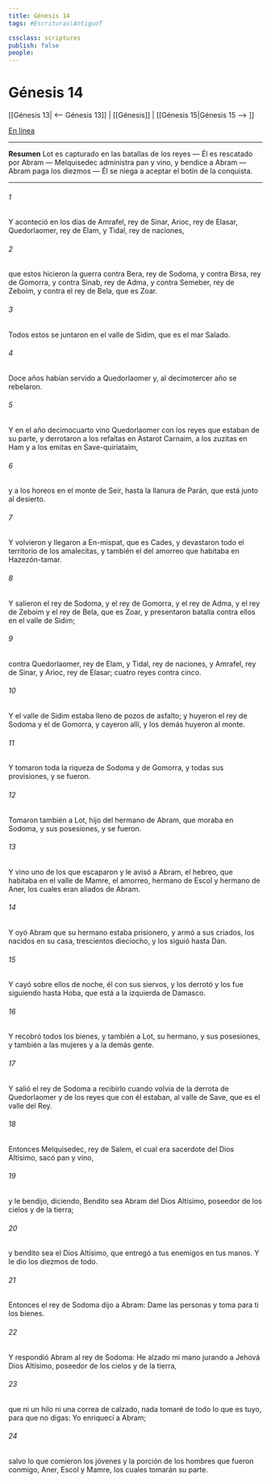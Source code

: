 ```yaml
---
title: Génesis 14
tags: #Escrituras\AntiguoT

cssclass: scriptures
publish: false
people:
---
```


# Génesis 14
[[Génesis 13| <-- Génesis 13]] | [[Génesis]] | [[Génesis 15|Génesis 15 --> ]]

[En línea](https://churchofjesuschrist.org/study/scriptures/ot/gen/14?lang=spa)

---
__Resumen__
Lot es capturado en las batallas de los reyes — Él es rescatado por Abram — Melquisedec administra pan y vino, y bendice a Abram — Abram paga los diezmos — Él se niega a aceptar el botín de la conquista.

---
###### 1 
Y aconteció en los días de Amrafel, rey de Sinar, Arioc, rey de Elasar, Quedorlaomer, rey de Elam, y Tidal, rey de naciones,

###### 2 
que estos hicieron la guerra contra Bera, rey de Sodoma, y contra Birsa, rey de Gomorra, y contra Sinab, rey de Adma, y contra Semeber, rey de Zeboim, y contra el rey de Bela, que es Zoar.

###### 3 
Todos estos se juntaron en el valle de Sidim, que es el mar Salado.

###### 4 
Doce años habían servido a Quedorlaomer y, al decimotercer año se rebelaron.

###### 5 
Y en el año decimocuarto vino Quedorlaomer con los reyes que estaban de su parte, y derrotaron a los refaítas en Astarot Carnaim, a los zuzitas en Ham y a los emitas en Save-quiriataim,

###### 6 
y a los horeos en el monte de Seir, hasta la llanura de Parán, que está junto al desierto.

###### 7 
Y volvieron y llegaron a En-mispat, que es Cades, y devastaron todo el territorio de los amalecitas, y también el del amorreo que habitaba en Hazezón-tamar.

###### 8 
Y salieron el rey de Sodoma, y el rey de Gomorra, y el rey de Adma, y el rey de Zeboim y el rey de Bela, que es Zoar, y presentaron batalla contra ellos en el valle de Sidim;

###### 9 
 contra Quedorlaomer, rey de Elam, y Tidal, rey de naciones, y Amrafel, rey de Sinar, y Arioc, rey de Elasar; cuatro reyes contra cinco.

###### 10 
Y el valle de Sidim estaba lleno de pozos de asfalto; y huyeron el rey de Sodoma y el de Gomorra, y cayeron allí, y los demás huyeron al monte.

###### 11 
Y tomaron toda la riqueza de Sodoma y de Gomorra, y todas sus provisiones, y se fueron.

###### 12 
Tomaron también a Lot, hijo del hermano de Abram, que moraba en Sodoma, y sus posesiones, y se fueron.

###### 13 
Y vino uno de los que escaparon y le avisó a Abram, el hebreo, que habitaba en el valle de Mamre, el amorreo, hermano de Escol y hermano de Aner, los cuales eran aliados de Abram.

###### 14 
Y oyó Abram que su hermano estaba prisionero, y armó a sus criados, los nacidos en su casa, trescientos dieciocho, y los siguió hasta Dan.

###### 15 
Y cayó sobre ellos de noche, él con sus siervos, y los derrotó y los fue siguiendo hasta Hoba, que está a la izquierda de Damasco.

###### 16 
Y recobró todos los bienes, y también a Lot, su hermano, y sus posesiones, y también a las mujeres y a la demás gente.

###### 17 
Y salió el rey de Sodoma a recibirlo cuando volvía de la derrota de Quedorlaomer y de los reyes que con él estaban, al valle de Save, que es el valle del Rey.

###### 18 
Entonces Melquisedec, rey de Salem, el cual era sacerdote del Dios Altísimo, sacó pan y vino,

###### 19 
y le bendijo, diciendo, Bendito sea Abram del Dios Altísimo, poseedor de los cielos y de la tierra;

###### 20 
y bendito sea el Dios Altísimo, que entregó a tus enemigos en tus manos. Y le dio  los diezmos de todo.

###### 21 
Entonces el rey de Sodoma dijo a Abram: Dame las personas y toma para ti los bienes.

###### 22 
Y respondió Abram al rey de Sodoma: He alzado mi mano jurando a Jehová Dios Altísimo, poseedor de los cielos y de la tierra,

###### 23 
que ni un hilo ni una correa de calzado, nada tomaré de todo lo que es tuyo, para que no digas: Yo enriquecí a Abram;

###### 24 
salvo lo que comieron los jóvenes y la porción de los hombres que fueron conmigo, Aner, Escol y Mamre, los cuales tomarán su parte.

